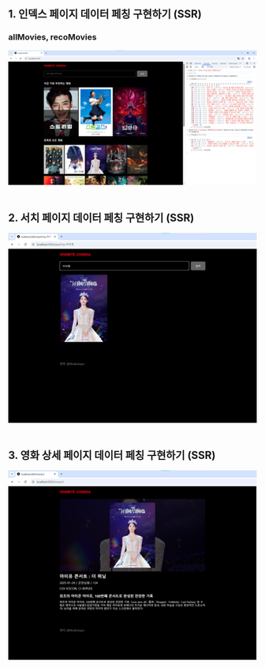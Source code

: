 ## 1. 인덱스 페이지 데이터 페칭 구현하기 (SSR)

### allMovies, recoMovies
![alt text](image-1.png)
​

## 2. 서치 페이지 데이터 페칭 구현하기 (SSR)
![alt text](image-2.png)
​
## 3. 영화 상세 페이지 데이터 페칭 구현하기 (SSR)
![alt text](image-3.png)